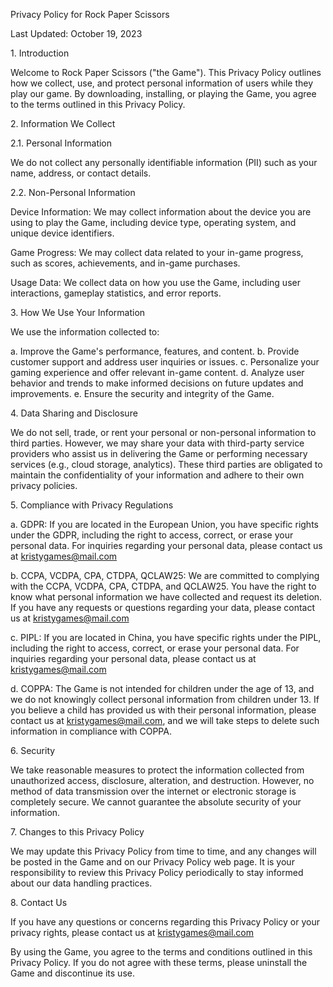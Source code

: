 Privacy Policy for Rock Paper Scissors

Last Updated: October 19, 2023

1\. Introduction

Welcome to Rock Paper Scissors ("the Game"). This Privacy Policy outlines how we collect, use, and protect personal information of users while they play our game. By downloading, installing, or playing the Game, you agree to the terms outlined in this Privacy Policy.

2\. Information We Collect

2.1. Personal Information

We do not collect any personally identifiable information (PII) such as your name, address, or contact details.

2.2. Non-Personal Information

Device Information: We may collect information about the device you are using to play the Game, including device type, operating system, and unique device identifiers.

Game Progress: We may collect data related to your in-game progress, such as scores, achievements, and in-game purchases.

Usage Data: We collect data on how you use the Game, including user interactions, gameplay statistics, and error reports.

3\. How We Use Your Information

We use the information collected to:

a. Improve the Game's performance, features, and content.
b. Provide customer support and address user inquiries or issues.
c. Personalize your gaming experience and offer relevant in-game content.
d. Analyze user behavior and trends to make informed decisions on future updates and improvements.
e. Ensure the security and integrity of the Game.

4\. Data Sharing and Disclosure

We do not sell, trade, or rent your personal or non-personal information to third parties. However, we may share your data with third-party service providers who assist us in delivering the Game or performing necessary services (e.g., cloud storage, analytics). These third parties are obligated to maintain the confidentiality of your information and adhere to their own privacy policies.

5\. Compliance with Privacy Regulations

a. GDPR: If you are located in the European Union, you have specific rights under the GDPR, including the right to access, correct, or erase your personal data. For inquiries regarding your personal data, please contact us at [kristygames@mail.com](mailto:kristygames@mail.com)

b. CCPA, VCDPA, CPA, CTDPA, QCLAW25: We are committed to complying with the CCPA, VCDPA, CPA, CTDPA, and QCLAW25. You have the right to know what personal information we have collected and request its deletion. If you have any requests or questions regarding your data, please contact us at [kristygames@mail.com](mailto:kristygames@mail.com)

c. PIPL: If you are located in China, you have specific rights under the PIPL, including the right to access, correct, or erase your personal data. For inquiries regarding your personal data, please contact us at [kristygames@mail.com](mailto:kristygames@mail.com)

d. COPPA: The Game is not intended for children under the age of 13, and we do not knowingly collect personal information from children under 13. If you believe a child has provided us with their personal information, please contact us at [kristygames@mail.com](mailto:kristygames@mail.com), and we will take steps to delete such information in compliance with COPPA.

6\. Security

We take reasonable measures to protect the information collected from unauthorized access, disclosure, alteration, and destruction. However, no method of data transmission over the internet or electronic storage is completely secure. We cannot guarantee the absolute security of your information.

7\. Changes to this Privacy Policy

We may update this Privacy Policy from time to time, and any changes will be posted in the Game and on our Privacy Policy web page. It is your responsibility to review this Privacy Policy periodically to stay informed about our data handling practices.

8\. Contact Us

If you have any questions or concerns regarding this Privacy Policy or your privacy rights, please contact us at [kristygames@mail.com](mailto:kristygames@mail.com)

By using the Game, you agree to the terms and conditions outlined in this Privacy Policy. If you do not agree with these terms, please uninstall the Game and discontinue its use.